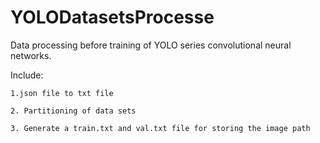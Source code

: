 # YOLODatasetsProcesse

Data processing before training of YOLO series convolutional neural networks. 

Include: 

    1.json file to txt file

    2. Partitioning of data sets

    3. Generate a train.txt and val.txt file for storing the image path
